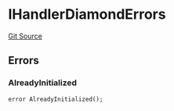 # IHandlerDiamondErrors
[Git Source](https://github.com/thrackle-io/forte-rules-engine/blob/bdbc52f883a20b14a0585dd8216061e6f7e40df3/src/common/IErrors.sol)


## Errors
### AlreadyInitialized

```solidity
error AlreadyInitialized();
```

